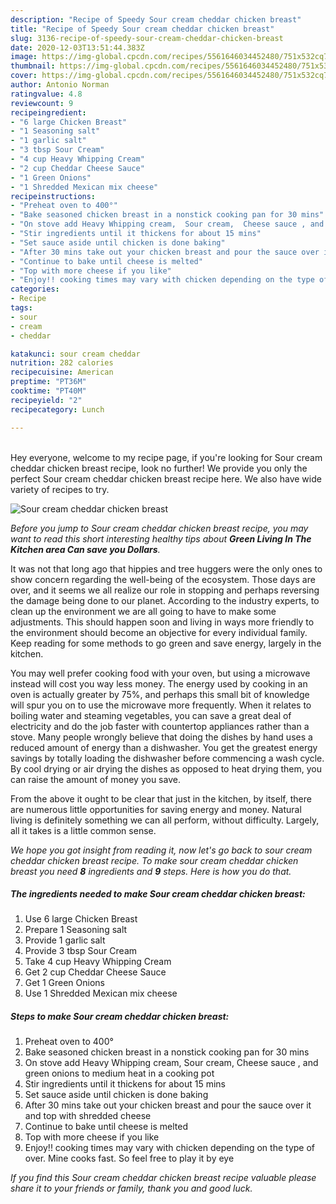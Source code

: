 ```yaml
---
description: "Recipe of Speedy Sour cream cheddar chicken breast"
title: "Recipe of Speedy Sour cream cheddar chicken breast"
slug: 3136-recipe-of-speedy-sour-cream-cheddar-chicken-breast
date: 2020-12-03T13:51:44.383Z
image: https://img-global.cpcdn.com/recipes/5561646034452480/751x532cq70/sour-cream-cheddar-chicken-breast-recipe-main-photo.jpg
thumbnail: https://img-global.cpcdn.com/recipes/5561646034452480/751x532cq70/sour-cream-cheddar-chicken-breast-recipe-main-photo.jpg
cover: https://img-global.cpcdn.com/recipes/5561646034452480/751x532cq70/sour-cream-cheddar-chicken-breast-recipe-main-photo.jpg
author: Antonio Norman
ratingvalue: 4.8
reviewcount: 9
recipeingredient:
- "6 large Chicken Breast"
- "1 Seasoning salt"
- "1 garlic salt"
- "3 tbsp Sour Cream"
- "4 cup Heavy Whipping Cream"
- "2 cup Cheddar Cheese Sauce"
- "1 Green Onions"
- "1 Shredded Mexican mix cheese"
recipeinstructions:
- "Preheat oven to 400°"
- "Bake seasoned chicken breast in a nonstick cooking pan for 30 mins"
- "On stove add Heavy Whipping cream,  Sour cream,  Cheese sauce , and green onions to medium heat in a cooking pot"
- "Stir ingredients until it thickens for about 15 mins"
- "Set sauce aside until chicken is done baking"
- "After 30 mins take out your chicken breast and pour the sauce over it and top with shredded cheese"
- "Continue to bake until cheese is melted"
- "Top with more cheese if you like"
- "Enjoy!! cooking times may vary with chicken depending on the type of over.  Mine cooks fast. So feel free to play it by eye"
categories:
- Recipe
tags:
- sour
- cream
- cheddar

katakunci: sour cream cheddar 
nutrition: 282 calories
recipecuisine: American
preptime: "PT36M"
cooktime: "PT40M"
recipeyield: "2"
recipecategory: Lunch

---
```

<br>
Hey everyone, welcome to my recipe page, if you're looking for Sour cream cheddar chicken breast recipe, look no further! We provide you only the perfect Sour cream cheddar chicken breast recipe here. We also have wide variety of recipes to try.
<br>


![Sour cream cheddar chicken breast](https://img-global.cpcdn.com/recipes/5561646034452480/751x532cq70/sour-cream-cheddar-chicken-breast-recipe-main-photo.jpg)

<i>Before you jump to Sour cream cheddar chicken breast recipe, you may want to read this short interesting healthy tips about 
<strong>Green Living In The Kitchen area Can save you Dollars</strong>.</i>
</br>

It was not that long ago that hippies and tree huggers were the only ones to show concern regarding the well-being of the ecosystem. Those days are over, and it seems we all realize our role in stopping and perhaps reversing the damage being done to our planet. According to the industry experts, to clean up the environment we are all going to have to make some adjustments. This should happen soon and living in ways more friendly to the environment should become an objective for every individual family. Keep reading for some methods to go green and save energy, largely in the kitchen.

You may well prefer cooking food with your oven, but using a microwave instead will cost you way less money. The energy used by cooking in an oven is actually greater by 75%, and perhaps this small bit of knowledge will spur you on to use the microwave more frequently. When it relates to boiling water and steaming vegetables, you can save a great deal of electricity and do the job faster with countertop appliances rather than a stove. Many people wrongly believe that doing the dishes by hand uses a reduced amount of energy than a dishwasher. You get the greatest energy savings by totally loading the dishwasher before commencing a wash cycle. By cool drying or air drying the dishes as opposed to heat drying them, you can raise the amount of money you save.

From the above it ought to be clear that just in the kitchen, by itself, there are numerous little opportunities for saving energy and money. Natural living is definitely something we can all perform, without difficulty. Largely, all it takes is a little common sense.


<i>We hope you got insight from reading it, now let's go back to sour cream cheddar chicken breast recipe. To make sour cream cheddar chicken breast you need <strong>8</strong> ingredients and <strong>9</strong> steps. Here is how you do that.
</i>

##### The ingredients needed to make Sour cream cheddar chicken breast:

1. Use 6 large Chicken Breast
1. Prepare 1 Seasoning salt
1. Provide 1 garlic salt
1. Provide 3 tbsp Sour Cream
1. Take 4 cup Heavy Whipping Cream
1. Get 2 cup Cheddar Cheese Sauce
1. Get 1 Green Onions
1. Use 1 Shredded Mexican mix cheese


##### Steps to make Sour cream cheddar chicken breast:

1. Preheat oven to 400°
1. Bake seasoned chicken breast in a nonstick cooking pan for 30 mins
1. On stove add Heavy Whipping cream,  Sour cream,  Cheese sauce , and green onions to medium heat in a cooking pot
1. Stir ingredients until it thickens for about 15 mins
1. Set sauce aside until chicken is done baking
1. After 30 mins take out your chicken breast and pour the sauce over it and top with shredded cheese
1. Continue to bake until cheese is melted
1. Top with more cheese if you like
1. Enjoy!! cooking times may vary with chicken depending on the type of over.  Mine cooks fast. So feel free to play it by eye


<i>If you find this Sour cream cheddar chicken breast recipe valuable please share it to your friends or family, thank you and good luck.</i>
